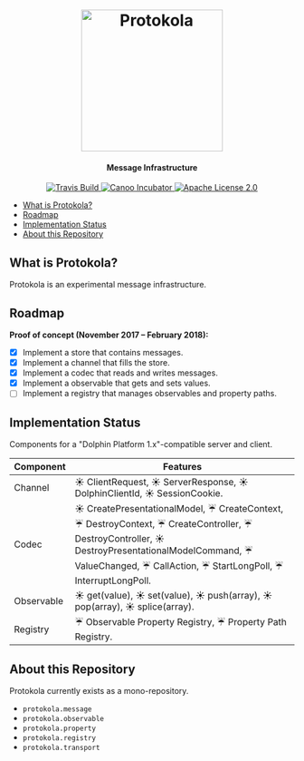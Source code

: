 <h1 align="center">
  <img width="250" src="https://rawgit.com/hastebrot/protokola/master/doc/protologo.png" alt="Protokola">
  <br>
</h1>

<h4 align="center">Message Infrastructure</h4>

<p align="center">
  <a href="https://travis-ci.org/hastebrot/protokola">
    <img
      src="https://img.shields.io/travis/hastebrot/protokola/master.svg"
      alt="Travis Build" />
  </a>

  <a href="https://github.com/canoo">
    <img
      src="https://img.shields.io/badge/canoo-incubator-yellow.svg?style=flat"
      alt="Canoo Incubator" />
  </a>

  <a href="http://www.apache.org/licenses/LICENSE-2.0">
    <img
      src="https://img.shields.io/badge/license-Apache%20License%202.0-blue.svg?style=flat"
      alt="Apache License 2.0" />
  </a>
</p>

<!-- TOC depthFrom:2 depthTo:2 -->

- [What is Protokola?](#what-is-protokola)
- [Roadmap](#roadmap)
- [Implementation Status](#implementation-status)
- [About this Repository](#about-this-repository)

<!-- /TOC -->

## What is Protokola?

Protokola is an experimental message infrastructure.

## Roadmap

**Proof of concept (November 2017 &ndash; February 2018):**

- [x] Implement a store that contains messages.
- [x] Implement a channel that fills the store.
- [x] Implement a codec that reads and writes messages.
- [x] Implement a observable that gets and sets values.
- [ ] Implement a registry that manages observables and property paths.

## Implementation Status

Components for a "Dolphin Platform 1.x"-compatible server and client.

Component | Features
----------|----------
Channel | :sunny: ClientRequest, :sunny: ServerResponse, :sunny: DolphinClientId, :sunny: SessionCookie.
Codec | :sunny: CreatePresentationalModel, :umbrella: CreateContext, :umbrella: DestroyContext, :umbrella: CreateController, :umbrella: DestroyController, :sunny: DestroyPresentationalModelCommand, :umbrella: ValueChanged, :umbrella: CallAction, :umbrella: StartLongPoll, :umbrella: InterruptLongPoll.
Observable | :sunny: get(value), :sunny: set(value), :sunny: push(array), :sunny: pop(array), :sunny: splice(array).
Registry | :umbrella: Observable Property Registry, :umbrella: Property Path Registry.

## About this Repository

Protokola currently exists as a mono-repository.

- `protokola.message`
- `protokola.observable`
- `protokola.property`
- `protokola.registry`
- `protokola.transport`
